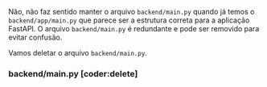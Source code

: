 Não, não faz sentido manter o arquivo `backend/main.py` quando já temos o `backend/app/main.py` que parece ser a estrutura correta para a aplicação FastAPI. O arquivo `backend/main.py` é redundante e pode ser removido para evitar confusão.

Vamos deletar o arquivo `backend/main.py`.

### backend/main.py [coder:delete]